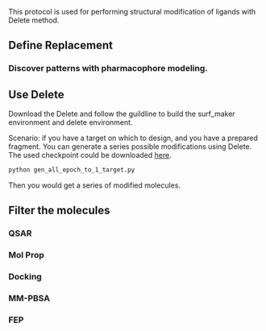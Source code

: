 This protocol is used for performing structural modification of ligands with Delete method. 



## Define Replacement

### Discover patterns with pharmacophore modeling. 

## Use Delete

Download the Delete and follow the guildline to build the surf_maker environment and delete environment.

Scenario: if you have a target on which to design, and you have a prepared fragment. You can generate a series possible modifications using Delete. The used checkpoint could be downloaded [here](https://doi.org/10.5281/zenodo.8104141). 

```python
python gen_all_epoch_to_1_target.py
```

Then you would get a series of modified molecules. 

## Filter the molecules 

### QSAR

### Mol Prop

### Docking 

### MM-PBSA

### FEP


